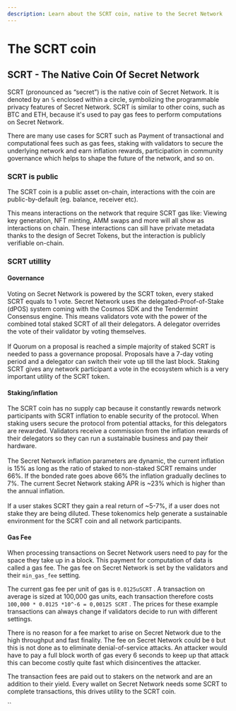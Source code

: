 ```yaml
---
description: Learn about the SCRT coin, native to the Secret Network
---
```


# The SCRT coin

## SCRT - The Native Coin Of Secret Network

SCRT (pronounced as “secret”) is the native coin of Secret Network. It is denoted by an 𝕊 enclosed within a circle, symbolizing the programmable privacy features of Secret Network. SCRT is similar to other coins, such as BTC and ETH, because it's used to pay gas fees to perform computations on Secret Network.&#x20;

There are many use cases for SCRT such as Payment of transactional and computational fees such as gas fees, staking with validators to secure the underlying network and earn inflation rewards, participation in community governance which helps to shape the future of the network, and so on.&#x20;

### SCRT is public

The SCRT coin is a public asset on-chain, interactions with the coin are public-by-default (eg. balance, receiver etc).&#x20;

This means interactions on the network that require SCRT gas like: Viewing key generation, NFT minting, AMM swaps and more will all show as interactions on chain. These interactions can sill have private metadata thanks to the design of Secret Tokens, but the interaction is publicly verifiable on-chain.

### SCRT utillity

#### Governance&#x20;

Voting on Secret Network is powered by the SCRT token, every staked SCRT equals to 1 vote. Secret Network uses the delegated-Proof-of-Stake (dPOS) system coming with the Cosmos SDK and the Tendermint Consensus engine. This means validators vote with the power of the combined total staked SCRT of all their delegators. A delegator overrides the vote of their validator by voting themselves.\
\
If Quorum on a proposal is reached a simple majority of staked SCRT is needed to pass a governance proposal. Proposals have a 7-day voting period and a delegator can switch their vote up till the last block. Staking SCRT gives any network participant a vote in the ecosystem which is a very important utility of the SCRT token.

#### Staking/inflation

The SCRT coin has no supply cap because it constantly rewards network participants with SCRT inflation to enable security of the protocol. When staking users secure the protocol from potential attacks, for this delegators are rewarded. Validators receive a commission from the inflation rewards of their delegators so they can run a sustainable business and pay their hardware.\
\
The Secret Network inflation parameters are dynamic, the current inflation is 15% as long as the ratio of staked to non-staked SCRT remains under 66%. If the bonded rate goes above 66% the inflation gradually declines to 7%. The current Secret Network staking APR is \~23% which is higher than the annual inflation.\
\
If a user stakes SCRT they gain a real return of \~5-7%, if a user does not stake they are being diluted. These tokenomics help generate a sustainable environment for the SCRT coin and all network participants.

#### Gas Fee

When processing transactions on Secret Network users need to pay for the space they take up in a block. This payment for computation of data is called a gas fee. The gas fee on Secret Network is set by the validators and their `min_gas_fee` setting.&#x20;

The current gas fee per unit of gas is `0.0125uSCRT` . A transaction on average is sized at 100,000 gas units, each transaction therefore costs `100,000 * 0.0125 *10^-6 = 0,00125 SCRT` . The prices for these example transactions can always change if validators decide to run with different settings.&#x20;

There is no reason for a fee market to arise on Secret Network due to the high throughput and fast finality. The fee on Secret Network could be `0` but this is not done as to eliminate denial-of-service attacks. An attacker would have to pay a full block worth of gas every 6 seconds to keep up that attack this can become costly quite fast which disincentives the attacker.

The transaction fees are paid out to stakers on the network and are an addition to their yield. Every wallet on Secret Network needs some SCRT to complete transactions, this drives utility to the SCRT coin.

``
